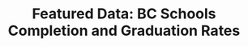 ---
layout: visualization
title:  'Featured Data: BC Schools Completion and Graduation Rates'
published:   true
source:
  name: BC Data Catalogue
  url: https://catalogue.data.gov.bc.ca/dataset/1c6256d0-c120-4de1-817b-fb291732f8a4
iframe_url: "../extra/vis2/"
order: 1
---